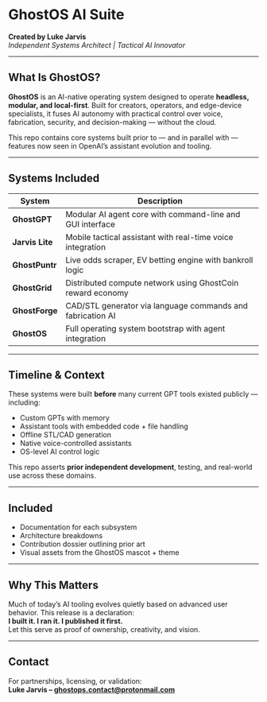 # GhostOS AI Suite
**Created by Luke Jarvis**  
*Independent Systems Architect | Tactical AI Innovator*

---

## What Is GhostOS?

**GhostOS** is an AI-native operating system designed to operate **headless, modular, and local-first**. Built for creators, operators, and edge-device specialists, it fuses AI autonomy with practical control over voice, fabrication, security, and decision-making — without the cloud.

This repo contains core systems built prior to — and in parallel with — features now seen in OpenAI’s assistant evolution and tooling.

---

## Systems Included

| System         | Description |
|----------------|-------------|
| **GhostGPT**   | Modular AI agent core with command-line and GUI interface |
| **Jarvis Lite**| Mobile tactical assistant with real-time voice integration |
| **GhostPuntr** | Live odds scraper, EV betting engine with bankroll logic |
| **GhostGrid**  | Distributed compute network using GhostCoin reward economy |
| **GhostForge** | CAD/STL generator via language commands and fabrication AI |
| **GhostOS**    | Full operating system bootstrap with agent integration |

---

## Timeline & Context

These systems were built **before** many current GPT tools existed publicly — including:
- Custom GPTs with memory
- Assistant tools with embedded code + file handling
- Offline STL/CAD generation
- Native voice-controlled assistants
- OS-level AI control logic

This repo asserts **prior independent development**, testing, and real-world use across these domains.

---

## Included

- Documentation for each subsystem
- Architecture breakdowns
- Contribution dossier outlining prior art
- Visual assets from the GhostOS mascot + theme

---

## Why This Matters

Much of today’s AI tooling evolves quietly based on advanced user behavior. This release is a declaration:  
**I built it. I ran it. I published it first.**  
Let this serve as proof of ownership, creativity, and vision.

---

## Contact

For partnerships, licensing, or validation:  
**Luke Jarvis – ghostops.contact@protonmail.com**
